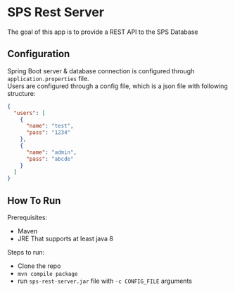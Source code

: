 # SPS Rest Server
The goal of this app is to provide a REST API to the SPS Database

## Configuration
Spring Boot server & database connection is configured through `application.properties` file.  
Users are configured through a config file, which is a json file with following structure:
```json
{
  "users": [
    {
      "name": "test",
      "pass": "1234"
    },
    {
      "name": "admin",
      "pass": "abcde"
    }
  ]
}
```

## How To Run
Prerequisites:  
 - Maven  
 - JRE That supports at least java 8  

Steps to run:  
 - Clone the repo  
 - `mvn compile package`  
 - run `sps-rest-server.jar` file with `-c CONFIG_FILE` arguments  
